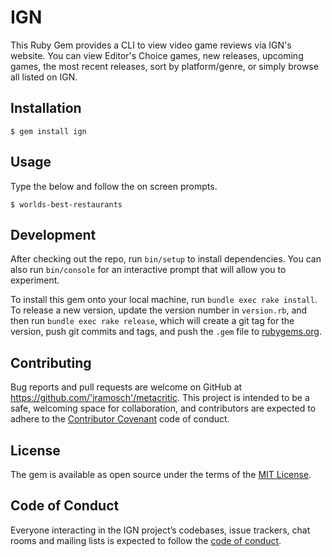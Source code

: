 # IGN

This Ruby Gem provides a CLI to view video game reviews via IGN's website. You can view Editor's Choice games, new releases, upcoming games, the most recent releases, sort by platform/genre, or simply browse all listed on IGN.

## Installation

    $ gem install ign

## Usage

Type the below and follow the on screen prompts.

    $ worlds-best-restaurants

## Development

After checking out the repo, run `bin/setup` to install dependencies. You can also run `bin/console` for an interactive prompt that will allow you to experiment.

To install this gem onto your local machine, run `bundle exec rake install`. To release a new version, update the version number in `version.rb`, and then run `bundle exec rake release`, which will create a git tag for the version, push git commits and tags, and push the `.gem` file to [rubygems.org](https://rubygems.org).

## Contributing

Bug reports and pull requests are welcome on GitHub at https://github.com/'jramosch'/metacritic. This project is intended to be a safe, welcoming space for collaboration, and contributors are expected to adhere to the [Contributor Covenant](http://contributor-covenant.org) code of conduct.

## License

The gem is available as open source under the terms of the [MIT License](https://opensource.org/licenses/MIT).

## Code of Conduct

Everyone interacting in the IGN project’s codebases, issue trackers, chat rooms and mailing lists is expected to follow the [code of conduct](https://github.com/'jramosch'/metacritic/blob/master/CODE_OF_CONDUCT.md).

